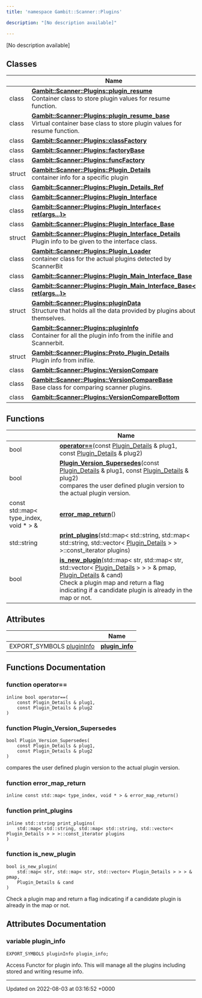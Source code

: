 ```yaml
---
title: 'namespace Gambit::Scanner::Plugins'

description: "[No description available]"

---
```







[No description available]

## Classes

|                | Name           |
| -------------- | -------------- |
| class | **[Gambit::Scanner::Plugins::__plugin_resume__](/documentation/code/darkbit_development/classes/classgambit_1_1scanner_1_1plugins_1_1____plugin__resume____/)** <br>Container class to store plugin values for resume function.  |
| class | **[Gambit::Scanner::Plugins::__plugin_resume_base__](/documentation/code/darkbit_development/classes/classgambit_1_1scanner_1_1plugins_1_1____plugin__resume__base____/)** <br>Virtual container base class to store plugin values for resume function.  |
| class | **[Gambit::Scanner::Plugins::classFactory](/documentation/code/darkbit_development/classes/classgambit_1_1scanner_1_1plugins_1_1classfactory/)**  |
| class | **[Gambit::Scanner::Plugins::factoryBase](/documentation/code/darkbit_development/classes/classgambit_1_1scanner_1_1plugins_1_1factorybase/)**  |
| class | **[Gambit::Scanner::Plugins::funcFactory](/documentation/code/darkbit_development/classes/classgambit_1_1scanner_1_1plugins_1_1funcfactory/)**  |
| struct | **[Gambit::Scanner::Plugins::Plugin_Details](/documentation/code/darkbit_development/classes/structgambit_1_1scanner_1_1plugins_1_1plugin__details/)** <br>container info for a specific plugin  |
| class | **[Gambit::Scanner::Plugins::Plugin_Details_Ref](/documentation/code/darkbit_development/classes/classgambit_1_1scanner_1_1plugins_1_1plugin__details__ref/)**  |
| class | **[Gambit::Scanner::Plugins::Plugin_Interface](/documentation/code/darkbit_development/classes/classgambit_1_1scanner_1_1plugins_1_1plugin__interface/)**  |
| class | **[Gambit::Scanner::Plugins::Plugin_Interface< ret(args...)>](/documentation/code/darkbit_development/classes/classgambit_1_1scanner_1_1plugins_1_1plugin__interface_3_01ret_07args_8_8_8_08_4/)**  |
| class | **[Gambit::Scanner::Plugins::Plugin_Interface_Base](/documentation/code/darkbit_development/classes/classgambit_1_1scanner_1_1plugins_1_1plugin__interface__base/)**  |
| struct | **[Gambit::Scanner::Plugins::Plugin_Interface_Details](/documentation/code/darkbit_development/classes/structgambit_1_1scanner_1_1plugins_1_1plugin__interface__details/)** <br>Plugin info to be given to the interface class.  |
| class | **[Gambit::Scanner::Plugins::Plugin_Loader](/documentation/code/darkbit_development/classes/classgambit_1_1scanner_1_1plugins_1_1plugin__loader/)** <br>container class for the actual plugins detected by ScannerBit  |
| class | **[Gambit::Scanner::Plugins::Plugin_Main_Interface_Base](/documentation/code/darkbit_development/classes/classgambit_1_1scanner_1_1plugins_1_1plugin__main__interface__base/)**  |
| class | **[Gambit::Scanner::Plugins::Plugin_Main_Interface_Base< ret(args...)>](/documentation/code/darkbit_development/classes/classgambit_1_1scanner_1_1plugins_1_1plugin__main__interface__base_3_01ret_07args_8_8_8_08_4/)**  |
| struct | **[Gambit::Scanner::Plugins::pluginData](/documentation/code/darkbit_development/classes/structgambit_1_1scanner_1_1plugins_1_1plugindata/)** <br>Structure that holds all the data provided by plugins about themselves.  |
| class | **[Gambit::Scanner::Plugins::pluginInfo](/documentation/code/darkbit_development/classes/classgambit_1_1scanner_1_1plugins_1_1plugininfo/)** <br>Container for all the plugin info from the inifile and Scannerbit.  |
| struct | **[Gambit::Scanner::Plugins::Proto_Plugin_Details](/documentation/code/darkbit_development/classes/structgambit_1_1scanner_1_1plugins_1_1proto__plugin__details/)** <br>Plugin info from inifile.  |
| class | **[Gambit::Scanner::Plugins::VersionCompare](/documentation/code/darkbit_development/classes/classgambit_1_1scanner_1_1plugins_1_1versioncompare/)**  |
| class | **[Gambit::Scanner::Plugins::VersionCompareBase](/documentation/code/darkbit_development/classes/classgambit_1_1scanner_1_1plugins_1_1versioncomparebase/)** <br>Base class for comparing scanner plugins.  |
| class | **[Gambit::Scanner::Plugins::VersionCompareBottom](/documentation/code/darkbit_development/classes/classgambit_1_1scanner_1_1plugins_1_1versioncomparebottom/)**  |

## Functions

|                | Name           |
| -------------- | -------------- |
| bool | **[operator==](/documentation/code/darkbit_development/namespaces/namespacegambit_1_1scanner_1_1plugins/#function-operator==)**(const [Plugin_Details](/documentation/code/darkbit_development/classes/structgambit_1_1scanner_1_1plugins_1_1plugin__details/) & plug1, const [Plugin_Details](/documentation/code/darkbit_development/classes/structgambit_1_1scanner_1_1plugins_1_1plugin__details/) & plug2) |
| bool | **[Plugin_Version_Supersedes](/documentation/code/darkbit_development/namespaces/namespacegambit_1_1scanner_1_1plugins/#function-plugin-version-supersedes)**(const [Plugin_Details](/documentation/code/darkbit_development/classes/structgambit_1_1scanner_1_1plugins_1_1plugin__details/) & plug1, const [Plugin_Details](/documentation/code/darkbit_development/classes/structgambit_1_1scanner_1_1plugins_1_1plugin__details/) & plug2)<br>compares the user defined plugin version to the actual plugin version.  |
| const std::map< type_index, void * > & | **[error_map_return](/documentation/code/darkbit_development/namespaces/namespacegambit_1_1scanner_1_1plugins/#function-error-map-return)**() |
| std::string | **[print_plugins](/documentation/code/darkbit_development/namespaces/namespacegambit_1_1scanner_1_1plugins/#function-print-plugins)**(std::map< std::string, std::map< std::string, std::vector< [Plugin_Details](/documentation/code/darkbit_development/classes/structgambit_1_1scanner_1_1plugins_1_1plugin__details/) > > >::const_iterator plugins) |
| bool | **[is_new_plugin](/documentation/code/darkbit_development/namespaces/namespacegambit_1_1scanner_1_1plugins/#function-is-new-plugin)**(std::map< str, std::map< str, std::vector< [Plugin_Details](/documentation/code/darkbit_development/classes/structgambit_1_1scanner_1_1plugins_1_1plugin__details/) > > > & pmap, [Plugin_Details](/documentation/code/darkbit_development/classes/structgambit_1_1scanner_1_1plugins_1_1plugin__details/) & cand)<br>Check a plugin map and return a flag indicating if a candidate plugin is already in the map or not.  |

## Attributes

|                | Name           |
| -------------- | -------------- |
| EXPORT_SYMBOLS [pluginInfo](/documentation/code/darkbit_development/classes/classgambit_1_1scanner_1_1plugins_1_1plugininfo/) | **[plugin_info](/documentation/code/darkbit_development/namespaces/namespacegambit_1_1scanner_1_1plugins/#variable-plugin-info)**  |


## Functions Documentation

### function operator==

```
inline bool operator==(
    const Plugin_Details & plug1,
    const Plugin_Details & plug2
)
```


### function Plugin_Version_Supersedes

```
bool Plugin_Version_Supersedes(
    const Plugin_Details & plug1,
    const Plugin_Details & plug2
)
```

compares the user defined plugin version to the actual plugin version. 

### function error_map_return

```
inline const std::map< type_index, void * > & error_map_return()
```


### function print_plugins

```
inline std::string print_plugins(
    std::map< std::string, std::map< std::string, std::vector< Plugin_Details > > >::const_iterator plugins
)
```


### function is_new_plugin

```
bool is_new_plugin(
    std::map< str, std::map< str, std::vector< Plugin_Details > > > & pmap,
    Plugin_Details & cand
)
```

Check a plugin map and return a flag indicating if a candidate plugin is already in the map or not. 


## Attributes Documentation

### variable plugin_info

```
EXPORT_SYMBOLS pluginInfo plugin_info;
```


Access Functor for plugin info. This will manage all the plugins including stored and writing resume info. 





-------------------------------

Updated on 2022-08-03 at 03:16:52 +0000